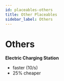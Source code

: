 ```yaml
---
id: placeables-others
title: Other Placeables
sidebar_label: Others
---
```

# Others

**Electric Charging Station**
- faster (10/s)
- 25% cheaper
